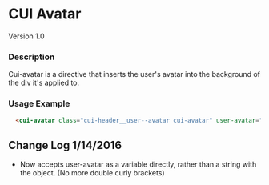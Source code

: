 # CUI Avatar
Version 1.0


### Description
Cui-avatar is a directive that inserts the user's avatar into the background of the div it's applied to.

### Usage Example
```html
  <cui-avatar class="cui-header__user--avatar cui-avatar" user-avatar="app.user.avatar">
```

## Change Log 1/14/2016

* Now accepts user-avatar as a variable directly, rather than a string with the object. (No more double curly brackets)